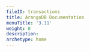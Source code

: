 ```yaml
---
fileID: transactions
title: ArangoDB Documentation
menuTitle: '3.11'
weight: 0
description: 
archetype: home
---
```

